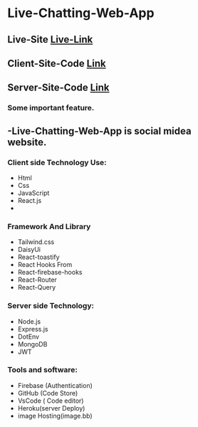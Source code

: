 # Live-Chatting-Web-App

## Live-Site [Live-Link](https://chating-app-17a67.web.app/)
## Client-Site-Code [Link](https://github.com/Abdur-Rahman-Argon/Chating-app-client)

## Server-Site-Code [Link](https://github.com/Abdur-Rahman-Argon/chating-app-server)



<!-- #### Project Short Description: -->

### Some important feature.

-Live-Chatting-Web-App is social midea website.
- 

### Client side Technology Use:

- Html
- Css
- JavaScript
- React.js
-

### Framework And Library

- Tailwind.css
- DaisyUi
- React-toastify
- React Hooks From
- React-firebase-hooks
- React-Router
- React-Query

### Server side Technology:

- Node.js
- Express.js
- DotEnv
- MongoDB
- JWT

### Tools and software:

- Firebase (Authentication)
- GitHub (Code Store)
- VsCode ( Code editor)
- Heroku(server Deploy)
- image Hosting(image.bb)

<!-- ### Some user information:

- User email: User1@gmail.com
- User password: ThisIsUserOne

- User email: User2@gmail.com
- User password: ThisIsUserTwo

- User email: User3@gmail.com
- User password: ThisIsUserThree -->

